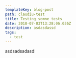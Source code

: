 ```yaml
---
templateKey: blog-post
path: claudiu-test
title: Testing somne tests
date: 2018-07-03T13:28:06.036Z
description: asdasdassd
tags:
  - test
---
```

asdsadsadasd
